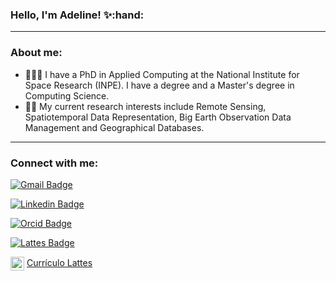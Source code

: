 <!--
### Hi there 👋

**ammaciel/ammaciel** is a ✨ _special_ ✨ repository because its `README.md` (this file) appears on your GitHub profile.

Here are some ideas to get you started:

- 🔭 I’m currently working on ...
- 🌱 I’m currently learning ...
- 👯 I’m looking to collaborate on ...
- 🤔 I’m looking for help with ...
- 💬 Ask me about ...
- 📫 How to reach me: ...
- 😄 Pronouns: ...
- ⚡ Fun fact: ...

https://gist.github.com/rxaviers/7360908 - Complete list of github markdown emoji markup
https://github-emoji-picker.vercel.app/
-->

<h3 align="left">Hello, I'm Adeline! ✨:hand:</h3>

---

### About me:
- 👩🏻‍🎓 I have a PhD in Applied Computing at the National Institute for Space Research (INPE). I have a degree and a Master's degree in Computing Science. 
- :woman_technologist: My current research interests include Remote Sensing, Spatiotemporal Data Representation, Big Earth Observation Data Management and Geographical Databases.

---

### Connect with me:

[![Gmail Badge](https://img.shields.io/badge/-adelinemaciel22@gmail.com-c14438?style=flat&logo=Gmail&logoColor=white&link=mailto:adelinemaciel22@gmail.com)](mailto:adelinemaciel22@gmail.com)

[![Linkedin Badge](https://img.shields.io/badge/-Adeline_Marinho_Maciel-blue?style=flat&logo=Linkedin&logoColor=white&link=https://www.linkedin.com/in/adelinemarinhomaciel/)](https://www.linkedin.com/in/adelinemarinhomaciel/)

[![Orcid Badge](https://img.shields.io/badge/-Adeline_Marinho_Maciel-green?style=flat&logo=Orcid&logoColor=white&link=https://orcid.org/0000-0002-1467-6488)](https://orcid.org/0000-0002-1467-6488)

[![Lattes Badge](https://img.shields.io/badge/-Adeline_Marinho_Maciel-2c2b64?style=flat&logo=icon-lattes:image/png&logoColor=white&link=http://lattes.cnpq.br/9198589807862587)](http://lattes.cnpq.br/9198589807862587)

[<img align="center" alt="adelinemaciel | Lattes" width="22px" src="https://ufmg.br/thumbor/jKht0gK_EKiWGANsvxCB7ORa9_4=/27x0:396x247/712x474/https://ufmg.br/storage/d/4/9/9/d499bf9074133db295373575066f97e4_15622676670826_972558144.png"/>](http://lattes.cnpq.br/9198589807862587) <a href="http://lattes.cnpq.br/9198589807862587"> Currículo Lattes</a>

